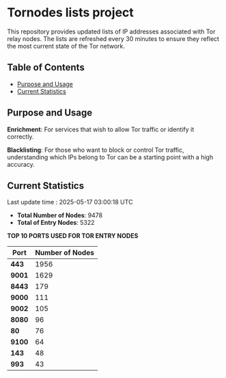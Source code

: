 # Tornodes lists project

This repository provides updated lists of IP addresses associated with Tor relay nodes. The lists are refreshed every 30 minutes to ensure they reflect the most current state of the Tor network.

## Table of Contents

- [Purpose and Usage](#purpose-and-usage)
- [Current Statistics](#current-statistics)


## Purpose and Usage

**Enrichment**: For services that wish to allow Tor traffic or identify it correctly.

**Blacklisting**: For those who want to block or control Tor traffic, understanding which IPs belong to Tor can be a starting point with a high accuracy.

## Current Statistics

Last update time : 2025-05-17 03:00:18 UTC

- **Total Number of Nodes**: 9478
- **Total of Entry Nodes**: 5322

**TOP 10 PORTS USED FOR TOR ENTRY NODES**

| **Port** | **Number of Nodes** |
|------|-----------------|
| **443**   | 1956  |
| **9001**   | 1629  |
| **8443**   | 179  |
| **9000**   | 111  |
| **9002**   | 105  |
| **8080**   | 96  |
| **80**   | 76  |
| **9100**   | 64  |
| **143**   | 48  |
| **993**   | 43  |

